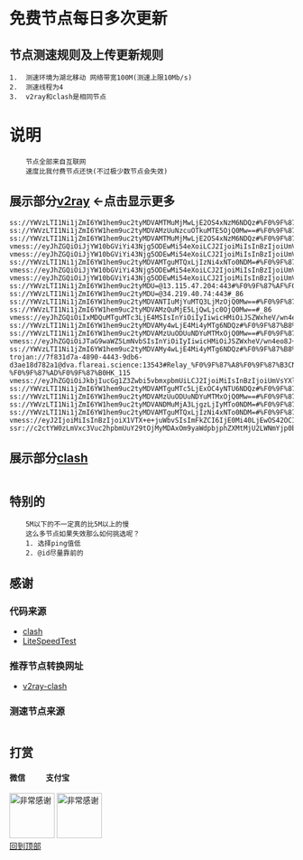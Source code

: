 # 免费节点每日多次更新
 
## 节点测速规则及上传更新规则

```
1.  测速环境为湖北移动 网络带宽100M(测速上限10Mb/s)
2.  测速线程为4
3.  v2ray和clash是相同节点 
```
# 说明
```
    节点全部来自互联网
    速度比我付费节点还快(不过极少数节点会失效)
```

## 展示部分[v2ray](https://github.com/sanzhang007/node_free/blob/main/v2ray.txt) <-点击显示更多

```
ss://YWVzLTI1Ni1jZmI6YW1hem9uc2tyMDVAMTMuMjMwLjE2OS4xNzM6NDQz#%F0%9F%87%AF%F0%9F%87%B5JP_531
ss://YWVzLTI1Ni1jZmI6YW1hem9uc2tyMDVAMzUuNzcuOTkuMTE5OjQ0Mw==#%F0%9F%87%AF%F0%9F%87%B5JP_537
ss://YWVzLTI1Ni1jZmI6YW1hem9uc2tyMDVAMTMuMjMwLjE2OS4xNzM6NDQz#%F0%9F%87%AF%F0%9F%87%B5JP_613
vmess://eyJhZGQiOiJjYW10bGViYi43Njg5ODEwMi54eXoiLCJ2IjoiMiIsInBzIjoiUmVsYXlf8J+HuvCfh7hVUy3wn4eo8J+HpkNBXzEwNDkiLCJwb3J0IjoyMDk1LCJpZCI6IjBlOGYwODY3LTg1YTAtMzlhZi1hNWViLTM2ODVkMjZmODQxMyIsImFpZCI6IjAiLCJuZXQiOiJ3cyIsInR5cGUiOiIiLCJob3N0IjoiY2FtdGxlYi43Njg5ODEwMi54eXoiLCJwYXRoIjoiL2Z1bnNkZnJoIiwidGxzIjoiIn0=
vmess://eyJhZGQiOiJjYW10bGViYi43Njg5ODEwMi54eXoiLCJ2IjoiMiIsInBzIjoiUmVsYXlf8J+PgVpaLfCfh6jwn4emQ0FfMTI2NCIsInBvcnQiOjIwOTUsImlkIjoiMGU4ZjA4NjctODVhMC0zOWFmLWE1ZWItMzY4NWQyNmY4NDEzIiwiYWlkIjoiMCIsIm5ldCI6IndzIiwidHlwZSI6IiIsImhvc3QiOiJjYW10bGViLjc2ODk4MTAyLnh5eiIsInBhdGgiOiIvZnVuc2RmcmgiLCJ0bHMiOiIifQ==
ss://YWVzLTI1Ni1jZmI6YW1hem9uc2tyMDVAMTguMTQxLjIzNi4xNTo0NDM=#%F0%9F%87%B8%F0%9F%87%ACSG_815
vmess://eyJhZGQiOiJjYW10bGViYi43Njg5ODEwMi54eXoiLCJ2IjoiMiIsInBzIjoiUmVsYXlf8J+HuvCfh7hVUy3wn4eo8J+HpkNBXzEwNjEiLCJwb3J0IjoyMDk1LCJpZCI6ImJhODFmNDhiLTczMTktMzg2Ni1iNDY0LWMyNzZmNDNiOWZlZiIsImFpZCI6IjAiLCJuZXQiOiJ3cyIsInR5cGUiOiIiLCJob3N0IjoiY2FtdGxlYi43Njg5ODEwMi54eXoiLCJwYXRoIjoiL2Z1bnNkZnJoIiwidGxzIjoiIn0=
vmess://eyJhZGQiOiJjYW10bGViYi43Njg5ODEwMi54eXoiLCJ2IjoiMiIsInBzIjoiUmVsYXlf8J+PgVpaLfCfh6jwn4emQ0FfMTQwOCIsInBvcnQiOjIwOTUsImlkIjoiMGU4ZjA4NjctODVhMC0zOWFmLWE1ZWItMzY4NWQyNmY4NDEzIiwiYWlkIjoiMCIsIm5ldCI6IndzIiwidHlwZSI6IiIsImhvc3QiOiJjYW10bGViLjc2ODk4MTAyLnh5eiIsInBhdGgiOiIvZnVuc2RmcmgiLCJ0bHMiOiIifQ==
ss://YWVzLTI1Ni1jZmI6YW1hem9uc2tyMDU=@13.115.47.204:443#%F0%9F%87%AF%F0%9F%87%B5JP_447
ss://YWVzLTI1Ni1jZmI6YW1hem9uc2tyMDU=@34.219.40.74:443#_86
ss://YWVzLTI1Ni1jZmI6YW1hem9uc2tyMDVANTIuMjYuMTQ3LjMzOjQ0Mw==#%F0%9F%87%BA%F0%9F%87%B8US_778
ss://YWVzLTI1Ni1jZmI6YW1hem9uc2tyMDVAMzQuMjE5LjQwLjc0OjQ0Mw==#_86
vmess://eyJhZGQiOiIxMDQuMTguMTc3LjE4MSIsInYiOiIyIiwicHMiOiJSZWxheV/wn4e68J+HuFVTLfCfh7rwn4e4VVNfNTA2IiwicG9ydCI6ODA4MCwiaWQiOiI1NGQ0YTVlOS02NDQxLTQ0MmMtY2FiNy0wNTYyMGNiZTRmN2QiLCJhaWQiOiIwIiwibmV0Ijoid3MiLCJ0eXBlIjoiIiwiaG9zdCI6ImVjYy52dGNzcy50b3AiLCJwYXRoIjoiL3F3ZXIwMSIsInRscyI6IiJ9
ss://YWVzLTI1Ni1jZmI6YW1hem9uc2tyMDVAMy4wLjE4Mi4yMTg6NDQz#%F0%9F%87%B8%F0%9F%87%ACSG_832
ss://YWVzLTI1Ni1jZmI6YW1hem9uc2tyMDVAMzUuODUuNDYuMTMxOjQ0Mw==#%F0%9F%87%BA%F0%9F%87%B8US_791
vmess://eyJhZGQiOiJTaG9waWZ5LmNvbSIsInYiOiIyIiwicHMiOiJSZWxheV/wn4eo8J+HpkNBLfCfh6vwn4e3RlJfNDEiLCJwb3J0IjoyMDg2LCJpZCI6IjI1MGY0MzMxLThjM2UtNGI4Ny1hODZiLTVjNWZiZjlkZGJhOCIsImFpZCI6IjAiLCJuZXQiOiJ3cyIsInR5cGUiOiIiLCJob3N0IjoiRnIuY2xvdWRmbGFyZS5xdWVzdCIsInBhdGgiOiIvYXJpZXMiLCJ0bHMiOiIifQ==
ss://YWVzLTI1Ni1jZmI6YW1hem9uc2tyMDVAMy4wLjE4Mi4yMTg6NDQz#%F0%9F%87%B8%F0%9F%87%ACSG_616
trojan://7f831d7a-4890-4443-9db6-d3ae18d782a1@dva.flareai.science:13543#Relay_%F0%9F%87%A8%F0%9F%87%B3CN-%F0%9F%87%AD%F0%9F%87%B0HK_115
vmess://eyJhZGQiOiJkbjIucGg1Z3Zwbi5vbmxpbmUiLCJ2IjoiMiIsInBzIjoiUmVsYXlf8J+Hu/Cfh7NWTi3wn4e78J+Hs1ZOXzEzMTQiLCJwb3J0Ijo4MCwiaWQiOiI4MzRkNmQ5YS0wOGFiLTRjNDctOTY3Yi03YTZiZjZlYzMwNzciLCJhaWQiOiIwIiwibmV0Ijoid3MiLCJ0eXBlIjoiIiwiaG9zdCI6ImRsLmtndm4uZ2FyZW5hbm93LmNvbSIsInBhdGgiOiIvcGg1Z3ZwbiIsInRscyI6IiJ9
ss://YWVzLTI1Ni1jZmI6YW1hem9uc2tyMDVAMTguMTc5LjExOC4yNTU6NDQz#%F0%9F%87%AF%F0%9F%87%B5JP_428
ss://YWVzLTI1Ni1jZmI6YW1hem9uc2tyMDVAMzUuODUuNDYuMTMxOjQ0Mw==#%F0%9F%87%BA%F0%9F%87%B8US_958
ss://YWVzLTI1Ni1jZmI6YW1hem9uc2tyMDVANDMuMjA3LjgzLjIyMTo0NDM=#%F0%9F%87%AF%F0%9F%87%B5JP_531
ss://YWVzLTI1Ni1jZmI6YW1hem9uc2tyMDVAMTguMTQxLjIzNi4xNTo0NDM=#%F0%9F%87%B8%F0%9F%87%ACSG_608
vmess://eyJ2IjoiMiIsInBzIjoiX1VTX+e+juWbvSIsImFkZCI6IjE0Mi40LjEwOS42OCIsInBvcnQiOiI0NjY3MiIsInR5cGUiOiJub25lIiwiaWQiOiI0MTgwNDhhZi1hMjkzLTRiOTktOWIwYy05OGNhMzU4MGRkMjQiLCJhaWQiOiI2NCIsIm5ldCI6InRjcCIsInBhdGgiOiIvIiwiaG9zdCI6IiIsInRscyI6IiJ9
ssr://c2ctYW0zLmVxc3Vuc2hpbmUuY29tOjMyMDAxOm9yaWdpbjphZXMtMjU2LWNmYjp0bHMxLjJfdGlja2V0X2F1dGg6TTJjd1pFaHNTMDFGLz9vYmZzcGFyYW09JnJlbWFya3M9OEolMkJIdVBDZmg2em5tYjNscTVZdE1ERTImcHJvdG9wYXJhbT0=

```

## 展示部分[clash](https://github.com/sanzhang007/node_free/blob/main/clash.yaml)

```yaml
```
## 特别的

```
    5M以下的不一定真的比5M以上的慢
    这么多节点如果失效那么如何挑选呢？
    1. 选择ping值低
    2. @id尽量靠前的
```

## 感谢
### 代码来源
- [clash](https://github.com/Dreamacro/clash)
- [LiteSpeedTest](https://github.com/xxf098/LiteSpeedTest)

### 推荐节点转换网址
- [v2ray-clash](https://v1.v2rayse.com/v2ray-clash)


### 测速节点来源
```

```

## 打赏

#### 微信 &nbsp;&nbsp;&nbsp;&nbsp;&nbsp;&nbsp;&nbsp;&nbsp;&nbsp;&nbsp;支付宝 
<img src="https://github.com/sanzhang007/node_free/blob/main/png/weixin.png" width="80px" alt="非常感谢">&nbsp;<img src="https://github.com/sanzhang007/node_free/blob/main/png/alipay.png" width="80px" alt="非常感谢">
</br>
[回到顶部](#readme)